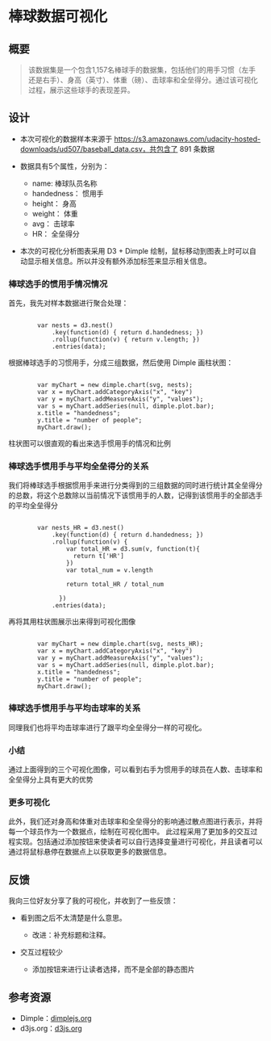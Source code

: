 # 棒球数据可视化

## 概要

>  该数据集是一个包含1,157名棒球手的数据集，包括他们的用手习惯（左手还是右手）、身高（英寸）、体重（磅）、击球率和全垒得分。通过该可视化过程，展示这些球手的表现差异。



## 设计

- 本次可视化的数据样本来源于 https://s3.amazonaws.com/udacity-hosted-downloads/ud507/baseball_data.csv，共包含了 891 条数据

- 数据具有5个属性，分别为：
	- name: 棒球队员名称
	- handedness： 惯用手
	- height： 身高
	- weight： 体重
	- avg： 击球率
	- HR： 全垒得分

- 本次的可视化分析图表采用 D3 + Dimple 绘制，鼠标移动到图表上时可以自动显示相关信息。所以并没有额外添加标签来显示相关信息。

### 棒球选手的惯用手情况情况

首先，我先对样本数据进行聚合处理：

```

		var nests = d3.nest()
            .key(function(d) { return d.handedness; })
            .rollup(function(v) { return v.length; })
            .entries(data);

```

根据棒球选手的习惯用手，分成三组数据，然后使用 Dimple 画柱状图：

```

	  	var myChart = new dimple.chart(svg, nests);
	    var x = myChart.addCategoryAxis("x", "key")
	    var y = myChart.addMeasureAxis("y", "values");
	    var s = myChart.addSeries(null, dimple.plot.bar);
	    x.title = "handedness";
	    y.title = "number of people";
	    myChart.draw();

```


柱状图可以很直观的看出来选手惯用手的情况和比例



### 棒球选手惯用手与平均全垒得分的关系

我们将棒球选手根据惯用手来进行分类得到的三组数据的同时进行统计其全垒得分的总数，将这个总数除以当前情况下该惯用手的人数，记得到该惯用手的全部选手的平均全垒得分

```

  	    var nests_HR = d3.nest()
            .key(function(d) { return d.handedness; })
            .rollup(function(v) { 
                var total_HR = d3.sum(v, function(t){
                  return t['HR']
                })
                var total_num = v.length
                
                return total_HR / total_num

              })
            .entries(data);

```

再将其用柱状图展示出来得到可视化图像


```

	  	var myChart = new dimple.chart(svg, nests_HR);
	    var x = myChart.addCategoryAxis("x", "key")
	    var y = myChart.addMeasureAxis("y", "values");
	    var s = myChart.addSeries(null, dimple.plot.bar);
	    x.title = "handedness";
	    y.title = "number of people";
	    myChart.draw();

```

### 棒球选手惯用手与平均击球率的关系

同理我们也将平均击球率进行了跟平均全垒得分一样的可视化。


### 小结
通过上面得到的三个可视化图像，可以看到右手为惯用手的球员在人数、击球率和全垒得分上具有更大的优势


### 更多可视化
此外，我们还对身高和体重对击球率和全垒得分的影响通过散点图进行表示，并将每一个球员作为一个数据点，绘制在可视化图中。 此过程采用了更加多的交互过程实现。包括通过添加按钮来使读者可以自行选择变量进行可视化，并且读者可以通过将鼠标悬停在数据点上以获取更多的数据信息。

## 反馈

我向三位好友分享了我的可视化，并收到了一些反馈：

- 看到图之后不太清楚是什么意思。

  - 改进：补充标题和注释。

- 交互过程较少

  - 添加按钮来进行让读者选择，而不是全部的静态图片	



## 参考资源

- Dimple：[dimplejs.org](http://dimplejs.org)
- d3js.org：[d3js.org](https://d3js.org)